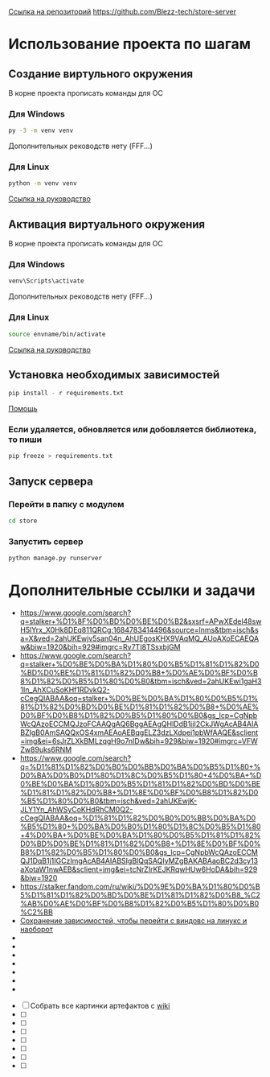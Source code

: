 

[Ссылка на репозиторий](https://github.com/Blezz-tech/store-server)
https://github.com/Blezz-tech/store-server


# Использование проекта по шагам

## Создание виртульного окружения

В корне проекта прописать команды для ОС

### Для Windows

```bash
py -3 -m venv venv
```

Дополнительных реководств нету (FFF...)

### Для Linux

```bash
python -m venv venv
```

[Ссылка на руководство](https://wiki.archlinux.org/title/Python_(%D0%A0%D1%83%D1%81%D1%81%D0%BA%D0%B8%D0%B9)/Virtual_environment_(%D0%A0%D1%83%D1%81%D1%81%D0%BA%D0%B8%D0%B9)#:~:text=.-,venv,-%D0%9E%D0%BD%20%D0%B2%D1%85%D0%BE%D0%B4%D0%B8%D1%82%20%D0%B2)

## Активация виртуального окружения

В корне проекта прописать команды для ОС

### Для Windows

```bash
venv\Scripts\activate
```

Дополнительных реководств нету (FFF...)

### Для Linux

```bash
source envname/bin/activate
```

[Ссылка на руководство](https://wiki.archlinux.org/title/Python_(%D0%A0%D1%83%D1%81%D1%81%D0%BA%D0%B8%D0%B9)/Virtual_environment_(%D0%A0%D1%83%D1%81%D1%81%D0%BA%D0%B8%D0%B9)#:~:text=%24%20virtualenv%20envname-,%D0%90%D0%BA%D1%82%D0%B8%D0%B2%D0%B0%D1%86%D0%B8%D1%8F,-%D0%94%D0%BB%D1%8F%20%D0%B0%D0%BA%D1%82%D0%B8%D0%B2%D0%B0%D1%86%D0%B8%D0%B8%20%D0%B2%D0%B8%D1%80%D1%82%D1%83%D0%B0%D0%BB%D1%8C%D0%BD%D0%BE%D0%B3%D0%BE)

## Установка необходимых зависимостей

```bash
pip install - r requirements.txt
```

[Помощь](https://ru.stackoverflow.com/questions/1028405/python-%D0%B2%D0%BE%D0%BF%D1%80%D0%BE%D1%81-%D0%BF%D0%BE-%D0%BF%D0%B5%D1%80%D0%B5%D0%BD%D0%BE%D1%81%D1%83-%D0%B2%D0%B8%D1%80%D1%82%D1%83%D0%B0%D0%BB%D1%8C%D0%BD%D0%BE%D0%B3%D0%BE-%D0%BE%D0%BA%D1%80%D1%83%D0%B6%D0%B5%D0%BD%D0%B8%D1%8F-python-%D1%81-windows-%D0%BD%D0%B0-ubuntu)

### Если удаляется, обновляется или добовляется библиотека, то пиши

```bash
pip freeze > requirements.txt
```

## Запуск сервера

### Перейти в папку с модулем

```bash
cd store 
```

### Запустить сервер

```bash
python manage.py runserver
```

# Дополнительные ссылки и задачи

- https://www.google.com/search?q=stalker+%D1%8F%D0%BD%D0%BE%D0%B2&sxsrf=APwXEdel48swH5lYrx_X0Hk8DEq811QRCg:1684783414496&source=lnms&tbm=isch&sa=X&ved=2ahUKEwjv5san04n_AhUEgosKHX9VAqMQ_AUoAXoECAEQAw&biw=1920&bih=929#imgrc=Rv7TI8TSsxbjGM
- https://www.google.com/search?q=stalker+%D0%BE%D0%BA%D1%80%D0%B5%D1%81%D1%82%D0%BD%D0%BE%D1%81%D1%82%D0%B8+%D0%AE%D0%BF%D0%B8%D1%82%D0%B5%D1%80%D0%B0&tbm=isch&ved=2ahUKEwi1gaH31In_AhXCuSoKHf1RDvkQ2-cCegQIABAA&oq=stalker+%D0%BE%D0%BA%D1%80%D0%B5%D1%81%D1%82%D0%BD%D0%BE%D1%81%D1%82%D0%B8+%D0%AE%D0%BF%D0%B8%D1%82%D0%B5%D1%80%D0%B0&gs_lcp=CgNpbWcQAzoECCMQJzoFCAAQgAQ6BggAEAgQHlDdB1jjI2CkJWgAcAB4AIABZIgB0AmSAQQxOS4xmAEAoAEBqgELZ3dzLXdpei1pbWfAAQE&sclient=img&ei=6sJrZLXkBMLzqgH9o7nIDw&bih=929&biw=1920#imgrc=VFWZw89uks6RNM
- https://www.google.com/search?q=%D1%81%D1%82%D0%B0%D0%BB%D0%BA%D0%B5%D1%80+%D0%BA%D0%B0%D1%80%D1%8C%D0%B5%D1%80+4%D0%BA+%D0%BE%D0%BA%D1%80%D0%B5%D1%81%D1%82%D0%BD%D0%BE%D1%81%D1%82%D0%B8+%D1%8E%D0%BF%D0%B8%D1%82%D0%B5%D1%80%D0%B0&tbm=isch&ved=2ahUKEwjK-JLY1Yn_AhWSyCoKHdRhCM0Q2-cCegQIABAA&oq=%D1%81%D1%82%D0%B0%D0%BB%D0%BA%D0%B5%D1%80+%D0%BA%D0%B0%D1%80%D1%8C%D0%B5%D1%80+4%D0%BA+%D0%BE%D0%BA%D1%80%D0%B5%D1%81%D1%82%D0%BD%D0%BE%D1%81%D1%82%D0%B8+%D1%8E%D0%BF%D0%B8%D1%82%D0%B5%D1%80%D0%B0&gs_lcp=CgNpbWcQAzoECCMQJ1DqB1j1IGCzImgAcAB4AIABSIgBlQqSAQIyMZgBAKABAaoBC2d3cy13aXotaW1nwAEB&sclient=img&ei=tcNrZIrKEJKRqwHUw6HoDA&bih=929&biw=1920
- https://stalker.fandom.com/ru/wiki/%D0%9E%D0%BA%D1%80%D0%B5%D1%81%D1%82%D0%BD%D0%BE%D1%81%D1%82%D0%B8_%C2%AB%D0%AE%D0%BF%D0%B8%D1%82%D0%B5%D1%80%D0%B0%C2%BB
- [Сохранение зависимостей, чтобы перейти с виндовс на линукс и наоборот](https://stackoverflow.com/questions/31684375/automatically-create-requirements-txt)
- 
- 
- 
- 
- 
- 
- 


- [ ] Собрать все картинки артефактов с [wiki](https://stalker.fandom.com/ru/wiki/%D0%90%D1%80%D1%82%D0%B5%D1%84%D0%B0%D0%BA%D1%82%D1%8B) 
- [ ] 
- [ ] 
- [ ] 
- [ ] 
- [ ] 
- [ ] 
- [ ] 
